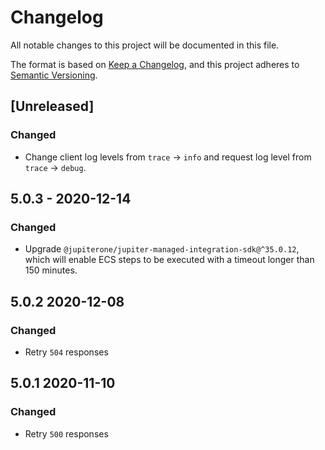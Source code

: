 # Changelog

All notable changes to this project will be documented in this file.

The format is based on [Keep a Changelog](https://keepachangelog.com/en/1.0.0/),
and this project adheres to
[Semantic Versioning](https://semver.org/spec/v2.0.0.html).

## [Unreleased]

### Changed

- Change client log levels from `trace` -> `info` and request log level from
  `trace` -> `debug`.

## 5.0.3 - 2020-12-14

### Changed

- Upgrade `@jupiterone/jupiter-managed-integration-sdk@^35.0.12`, which will
  enable ECS steps to be executed with a timeout longer than 150 minutes.

## 5.0.2 2020-12-08

### Changed

- Retry `504` responses

## 5.0.1 2020-11-10

### Changed

- Retry `500` responses
